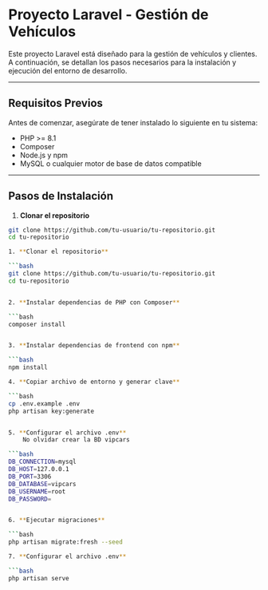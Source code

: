 # Proyecto Laravel - Gestión de Vehículos

Este proyecto Laravel está diseñado para la gestión de vehículos y clientes. A continuación, se detallan los pasos necesarios para la instalación y ejecución del entorno de desarrollo.

---

## Requisitos Previos

Antes de comenzar, asegúrate de tener instalado lo siguiente en tu sistema:

- PHP >= 8.1
- Composer
- Node.js y npm
- MySQL o cualquier motor de base de datos compatible

---

## Pasos de Instalación

1. **Clonar el repositorio**

```bash
git clone https://github.com/tu-usuario/tu-repositorio.git
cd tu-repositorio

1. **Clonar el repositorio**

```bash
git clone https://github.com/tu-usuario/tu-repositorio.git
cd tu-repositorio


2. **Instalar dependencias de PHP con Composer**

```bash
composer install


3. **Instalar dependencias de frontend con npm**

```bash
npm install

4. **Copiar archivo de entorno y generar clave**

```bash
cp .env.example .env
php artisan key:generate


5. **Configurar el archivo .env**
    No olvidar crear la BD vipcars

```bash
DB_CONNECTION=mysql
DB_HOST=127.0.0.1
DB_PORT=3306
DB_DATABASE=vipcars
DB_USERNAME=root
DB_PASSWORD=


6. **Ejecutar migraciones**

```bash
php artisan migrate:fresh --seed

7. **Configurar el archivo .env**

```bash
php artisan serve



